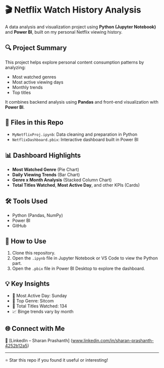 # 🎬 Netflix Watch History Analysis

A data analysis and visualization project using **Python (Jupyter Notebook)** and **Power BI**, built on my personal Netflix viewing history.

## 🔍 Project Summary

This project helps explore personal content consumption patterns by analyzing:
- Most watched genres
- Most active viewing days
- Monthly trends
- Top titles

It combines backend analysis using **Pandas** and front-end visualization with **Power BI**.

## 📁 Files in this Repo

- `MyNetflixProj.ipynb`: Data cleaning and preparation in Python
- `NetflixDashboard.pbix`: Interactive dashboard built in Power BI

## 📊 Dashboard Highlights

- **Most Watched Genre** (Pie Chart)
- **Daily Viewing Trends** (Bar Chart)
- **Genre x Month Analysis** (Stacked Column Chart)
- **Total Titles Watched**, **Most Active Day**, and other KPIs (Cards)

## 🛠 Tools Used

- Python (Pandas, NumPy)
- Power BI
- GitHub

## 🚀 How to Use

1. Clone this repository.
2. Open the `.ipynb` file in Jupyter Notebook or VS Code to view the Python part.
3. Open the `.pbix` file in Power BI Desktop to explore the dashboard.

## 💡 Key Insights

- 📆 Most Active Day: Sunday
- 🍿 Top Genre: Sitcom
- 🎯 Total Titles Watched: 134
- 📈 Binge trends vary by month

## 🌐 Connect with Me

🔗 [LinkedIn – Sharan Prashanth]
(www.linkedin.com/in/sharan-prashanth-4252b12a5)

---

⭐ Star this repo if you found it useful or interesting!
